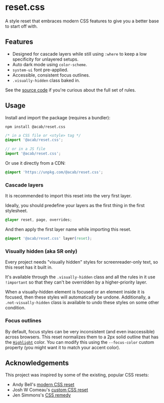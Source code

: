 # reset.css

A style reset that embraces modern CSS features to give you a better base to start off with.

## Features

- Designed for cascade layers while still using `:where` to keep a low specificity for unlayered setups.
- Auto dark mode using `color-scheme`.
- `system-ui` font pre-applied.
- Accessible, consistent focus outlines.
- `.visually-hidden` class baked in.

See the [source code](https://github.com/mayank99/reset.css/blob/main/package/index.css) if you're curious about the full set of rules.

## Usage

Install and import the package (requires a bundler):

```shell
npm install @acab/reset.css
```

```css
/* in a CSS file or <style> tag */
@import '@acab/reset.css';
```

```js
// or in a JS file
import '@acab/reset.css';
```

Or use it directly from a CDN:

```css
@import 'https://unpkg.com/@acab/reset.css';
```

### Cascade layers

It is recommended to import this reset into the very first layer.

Ideally, you should predefine your layers as the first thing in the first stylesheet.

```css
@layer reset, page, overrides;
```

And then apply the first layer name while importing this reset.

```css
@import '@acab/reset.css' layer(reset);
```

### Visually hidden (aka SR only)

Every project needs "visually hidden" styles for screenreader-only text, so this reset has it built in.

It's available through the `.visually-hidden` class and all the rules in it use `!important` so that they can't be overridden by a higher-priority layer.

When a visually-hidden element is focused or an element inside it is focused, then these styles will automatically be undone. Additionally, a `.not-visually-hidden` class is available to undo these styles on some other condition.

### Focus outlines

By default, focus styles can be very inconsistent (and even inaccessible) across browsers. This reset normalizes them to a 2px solid outline that has the [`Highlight`](https://www.w3.org/TR/css-color-4/#system-color-values) color. You can modify this using the `--focus-color` custom property (you might want it to match your accent color).

## Acknowledgements

This project was inspired by some of the existing, popular CSS resets:

- Andy Bell's [modern CSS reset](https://piccalil.li/blog/a-modern-css-reset/)
- Josh W Comeau's [custom CSS reset](https://www.joshwcomeau.com/css/custom-css-reset/)
- Jen Simmons's [CSS remedy](https://github.com/jensimmons/cssremedy)
